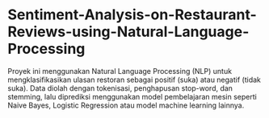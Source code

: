 # Sentiment-Analysis-on-Restaurant-Reviews-using-Natural-Language-Processing
Proyek ini menggunakan Natural Language Processing (NLP) untuk mengklasifikasikan ulasan restoran sebagai positif (suka) atau negatif (tidak suka). Data diolah dengan tokenisasi, penghapusan stop-word, dan stemming, lalu diprediksi menggunakan model pembelajaran mesin seperti Naive Bayes, Logistic Regression atau model machine learning lainnya.
